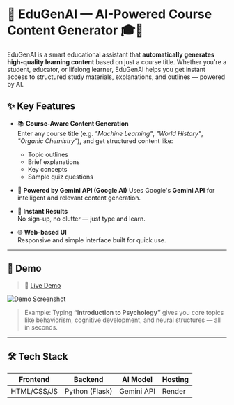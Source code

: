 # 🌟 EduGenAI — AI-Powered Course Content Generator 🎓🤖

EduGenAI is a smart educational assistant that **automatically generates high-quality learning content** based on just a course title. Whether you're a student, educator, or lifelong learner, EduGenAI helps you get instant access to structured study materials, explanations, and outlines — powered by AI.


## ✨ Key Features

- 📚 **Course-Aware Content Generation**  
  Enter any course title (e.g. _"Machine Learning"_, _"World History"_, _"Organic Chemistry"_), and get structured content like:
  - Topic outlines  
  - Brief explanations  
  - Key concepts  
  - Sample quiz questions  

- 🤖 **Powered by Gemini API (Google AI)**
  Uses Google's **Gemini API** for intelligent and relevant content generation.

- 🚀 **Instant Results**  
  No sign-up, no clutter — just type and learn.

- 🌐 **Web-based UI**  
  Responsive and simple interface built for quick use.

---

## 🧪 Demo

> 🔗 [Live Demo](https://edugenai.onrender.com/)  

![Demo Screenshot](![image](https://github.com/user-attachments/assets/38e105a5-0614-454e-b23b-146dfc49c2fe)
)  
> Example: Typing **“Introduction to Psychology”** gives you core topics like behaviorism, cognitive development, and neural structures — all in seconds.

---

## 🛠️ Tech Stack

| Frontend   | Backend       | AI Model  | Hosting |
|------------|---------------|-----------|---------|
| HTML/CSS/JS| Python (Flask)| Gemini API| Render  |


